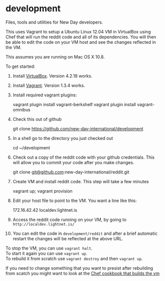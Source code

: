 development
===========

Files, tools and utilities for New Day developers.

This uses Vagrant to setup a Ubuntu Linux 12.04 VM in VirtualBox using Chef that
will run the reddit code and all of its dependencies.  You will then be able
to edit the code on your VM host and see the changes reflected in the VM.

This assumes you are running on Mac OS X 10.8.

To get started:

1. Install [VirtualBox](https://www.virtualbox.org/wiki/Downloads). Version 4.2.18 works.
2. Install [Vagrant](http://downloads.vagrantup.com/).  Version 1.3.4 works.
3. Install required vagrant plugins:
	
    vagrant plugin install vagrant-berkshelf
    vagrant plugin install vagrant-omnibus

4. Check this out of github  

    git clone https://github.com/new-day-international/development 

5. In a shell go to the directory you just checked out

    cd ~/development

6. Check out a copy of the reddit code with your github credentials.  This
will allow you to commit your code after you make changes.

    git clone git@github.com:new-day-international/reddit.git

7. Create VM and install reddit code.  This step will take a few minutes

    vagrant up; vagrant provision

8. Edit your host file to point to the VM.  You want a line like this:

    172.16.42.42	localdev.lightnet.is
        
9. Access the reddit code running on your VM, by going to
`http://localdev.lightnet.is/`

10. You can edit the code in `development/reddit` and after a brief automatic
restart the changes will be reflected at the above URL.


To stop the VM, you can use `vagrant halt`.  
To start it again you can use `vagrant up`.  
To rebuild it from scratch use `vagrant destroy` and then `vagrant up`.

If you need to change something that you want to presist after rebuilding
from scatch you might want to look at the [Chef cookbook that builds the
vm](https://github.com/new-day-international/chef-lightnet)


